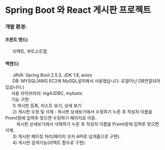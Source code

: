 <h1>Spring Boot 와 React 게시판 프로젝트<br></h1>

<h3>개발 환경: <br></h3>
  <h4>프론트 엔드)</h4>
      &nbsp;&nbsp; &nbsp;&nbsp; 리액트, 부트스트랩<br>
 <h4>백엔드)</h4>
     &nbsp;&nbsp;  &nbsp;&nbsp; JAVA: Spring Boot 2.5.3, JDK 1.8, axios<br>
      &nbsp;&nbsp; &nbsp;&nbsp; DB: MYSQL(AWS EC2에 MySQL설치해서 사용했습니다. 로컬아닌 DB연결되어있습니다.)<br>
       &nbsp;&nbsp; &nbsp;&nbsp;사용 라이브러리: log4JDBC, mybatis<br>
   &nbsp;&nbsp; &nbsp;&nbsp;기능 구현: <br>
     &nbsp;&nbsp; &nbsp;&nbsp;  1) 게시판 등록, 리스트 보기, 상세 보기 <br>
    &nbsp;&nbsp;  &nbsp;&nbsp;  2) 게시판 수정 및 삭제 : 게시판 상세보기에서 수정하기 누른 후 작성자 이름을 Promt창에 입력후 맞으면 수정하기 페이지로 이동.<br>
      &nbsp;&nbsp;         &nbsp;&nbsp;    &nbsp;&nbsp;            게시판 상세보기에서 삭제하기 누른 후 작성자 이름을 Promt창에 입력후 맞으면 삭제.<br>
      &nbsp;&nbsp; &nbsp;&nbsp; 3) 게시판 페이징 처리(페이지 숫자 API로 넘겨줌으로 구현).<br>
     &nbsp;&nbsp;  &nbsp;&nbsp; 4) 게시판 검색기능(리액트 함수로 구현).<br>
    
